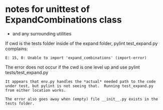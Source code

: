 # notes for unittest of ExpandCombinations class
* and any surrounding utilities

If cwd is the tests folder inside of the expand folder, pylint test_expand.py complains:
```
E: 15, 0: Unable to import 'expand_combinations' (import-error)
```
The error does not occur if the cwd is one level up and use pylint tests/test_expand.py
```
It appears that env.py handles the *actual* needed path to the code under test, but pylint is not seeing that.  Running test_expand.py from either location works.

The error also goes away when (empty) file __init__.py exists in the tests folder.
